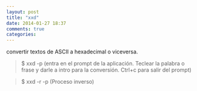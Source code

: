 ```yaml
---
layout: post
title: "xxd"
date: 2014-01-27 18:37
comments: true
categories: 
---
```

convertir textos de ASCII a hexadecimal o viceversa.

>$ xxd -p  (entra en el prompt de la aplicación. Teclear la palabra o frase y darle a intro para la conversión. Ctrl+c para salir del prompt)

>$ xxd -r -p  (Proceso inverso)

